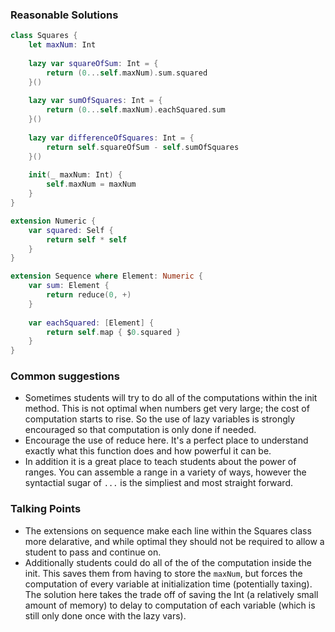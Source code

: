 ### Reasonable Solutions

```swift
class Squares {
    let maxNum: Int
    
    lazy var squareOfSum: Int = {
        return (0...self.maxNum).sum.squared
    }()
    
    lazy var sumOfSquares: Int = {
        return (0...self.maxNum).eachSquared.sum
    }()
    
    lazy var differenceOfSquares: Int = {
        return self.squareOfSum - self.sumOfSquares
    }()
    
    init(_ maxNum: Int) {
        self.maxNum = maxNum
    }
}

extension Numeric {
    var squared: Self {
        return self * self
    }
}

extension Sequence where Element: Numeric {
    var sum: Element {
        return reduce(0, +)
    }
    
    var eachSquared: [Element] {
        return self.map { $0.squared }
    }
}
```

### Common suggestions

- Sometimes students will try to do all of the computations within the init method. This is not optimal when numbers get very large; the cost of computation starts to rise. So the use of lazy variables is strongly encouraged so that computation is only done if needed.
- Encourage the use of reduce here. It's a perfect place to understand exactly what this function does and how powerful it can be.
- In addition it is a great place to teach students about the power of ranges. You can assemble a range in a variety of ways, however the syntactial sugar of `...` is the simpliest and most straight forward.

### Talking Points
- The extensions on sequence make each line within the Squares class more delarative, and while optimal they should not be required to allow a student to pass and continue on.
- Additionally students could do all of the of the computation inside the init. This saves them from having to store the `maxNum`, but forces the computation of every variable at initialization time (potentially taxing). The solution here takes the trade off of saving the Int (a relatively small amount of memory) to delay to computation of each variable (which is still only done once with the lazy vars).
